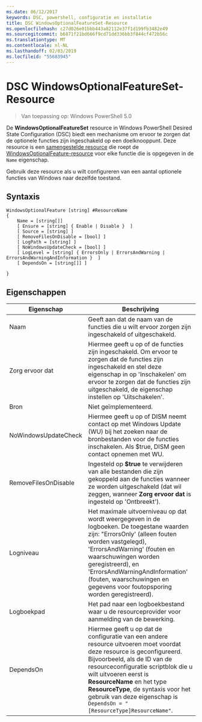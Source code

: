 ```yaml
---
ms.date: 06/12/2017
keywords: DSC, powershell, configuratie en installatie
title: DSC WindowsOptionalFeatureSet-Resource
ms.openlocfilehash: c27d026e01bbb443a82112e37f1d199fb3482e49
ms.sourcegitcommit: b6871f21bd666f9cd71dd336bb3f844cf472b56c
ms.translationtype: MT
ms.contentlocale: nl-NL
ms.lasthandoff: 02/03/2019
ms.locfileid: "55683945"
---
```

# <a name="dsc-windowsoptionalfeatureset-resource"></a>DSC WindowsOptionalFeatureSet-Resource

> Van toepassing op: Windows PowerShell 5.0

De **WindowsOptionalFeatureSet** resource in Windows PowerShell Desired State Configuration (DSC) biedt een mechanisme om ervoor te zorgen dat de optionele functies zijn ingeschakeld op een doelknooppunt.
Deze resource is een [samengestelde resource](../../../resources/authoringResourceComposite.md) die roept de [WindowsOptionalFeature-resource](windowsOptionalFeatureResource.md) voor elke functie die is opgegeven in de `Name` eigenschap.

Gebruik deze resource als u wilt configureren van een aantal optionele functies van Windows naar dezelfde toestand.

## <a name="syntax"></a>Syntaxis

```
WindowsOptionalFeature [string] #ResourceName
{
    Name = [string[]]
    [ Ensure = [string] { Enable | Disable }  ]
    [ Source = [string] ]
    [ RemoveFilesOnDisable = [bool] ]
    [ LogPath = [string] ]
    [ NoWindowsUpdateCheck = [bool] ]
    [ LogLevel = [string] { ErrorsOnly | ErrorsAndWarning | ErrorsAndWarningAndInformation }  ]
    [ DependsOn = [string[]] ]

}
```

## <a name="properties"></a>Eigenschappen

|  Eigenschap  |  Beschrijving   |
|---|---|
| Naam| Geeft aan dat de naam van de functies die u wilt ervoor zorgen zijn ingeschakeld of uitgeschakeld.|
| Zorg ervoor dat| Hiermee geeft u op of de functies zijn ingeschakeld. Om ervoor te zorgen dat de functies zijn ingeschakeld en stel deze eigenschap in op 'Inschakelen' om ervoor te zorgen dat de functies zijn uitgeschakeld, de eigenschap instellen op 'Uitschakelen'.|
| Bron| Niet geïmplementeerd.|
| NoWindowsUpdateCheck| Hiermee geeft u op of DISM neemt contact op met Windows Update (WU) bij het zoeken naar de bronbestanden voor de functies inschakelen. Als $true, DISM geen contact opnemen met WU.|
| RemoveFilesOnDisable| Ingesteld op **$true** te verwijderen van alle bestanden die zijn gekoppeld aan de functies wanneer ze worden uitgeschakeld (dat wil zeggen, wanneer **Zorg ervoor dat** is ingesteld op 'Ontbreekt').|
| Logniveau| Het maximale uitvoerniveau op dat wordt weergegeven in de logboeken. De toegestane waarden zijn: "ErrorsOnly' (alleen fouten worden vastgelegd), 'ErrorsAndWarning' (fouten en waarschuwingen worden geregistreerd), en 'ErrorsAndWarningAndInformation' (fouten, waarschuwingen en gegevens voor foutopsporing worden geregistreerd).|
| Logboekpad| Het pad naar een logboekbestand waar u de resourceprovider voor aanmelding van de bewerking.|
| DependsOn| Hiermee geeft u op dat de configuratie van een andere resource uitvoeren moet voordat deze resource is geconfigureerd. Bijvoorbeeld, als de ID van de resourceconfiguratie scriptblok die u wilt uitvoeren eerst is __ResourceName__ en het type __ResourceType__, de syntaxis voor het gebruik van deze eigenschap is `DependsOn = "[ResourceType]ResourceName"`.|
